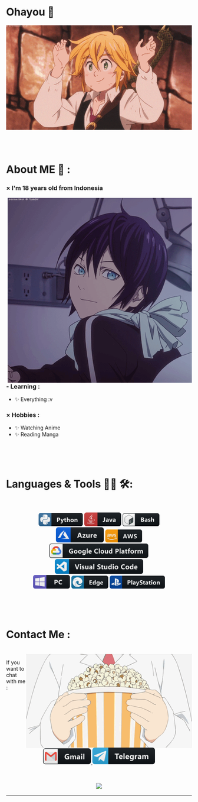 # Ohayou 👋

<div align="center">
<img hight="300" width="700" alt="GIF" align="center" src="https://github.com/ItoRenz/ItoRenz/blob/main/assets/208593.gif">
</div>

</br>
</br>
</br>


# About ME 💬 :

### × I'm 18 years old from Indonesia

<img hight="400" width="500" alt="GIF" align="right" src="https://github.com/ItoRenz/ItoRenz/blob/main/assets/13626.gif">

### - Learning :
- ✨ Everything :v

### × Hobbies :
- ✨ Watching Anime
- ✨ Reading Manga

</br>
</br>
</br>


# Languages & Tools 👨‍💻 🛠:
</br>

<p align="center">

<!-- For more icons please follow  https://github.com/MikeCodesDotNET/ColoredBadges -->
<img src="https://github.com/ItoRenz/ItoRenz/blob/main/assets/icons/python.png" alt="python" width="120" hight="50">
<img src="https://github.com/ItoRenz/ItoRenz/blob/main/assets/icons/java.png" alt="java" width="100" hight="50">
<img src="https://github.com/ItoRenz/ItoRenz/blob/main/assets/icons/bash.png" alt="bash" width="100" hight="50">
</br>
<img src="https://github.com/ItoRenz/ItoRenz/blob/main/assets/icons/azure.png" alt="azure" width="130" hight="50">
<img src="https://github.com/ItoRenz/ItoRenz/blob/main/assets/icons/aws.png" alt="aws" width="100" hight="50">
</br>
<img src="https://github.com/ItoRenz/ItoRenz/blob/main/assets/icons/google_cloud_platform.png" alt="google_cloud_platform" width="270" hight="50">
<img src="https://github.com/ItoRenz/ItoRenz/blob/main/assets/icons/visualstudio_code.png" alt="visualstudio_code" width="240" hight="50">
</br>
<img src="https://github.com/ItoRenz/ItoRenz/blob/main/assets/icons/pc.png" alt="pc" width="100" hight="50">
<img src="https://github.com/ItoRenz/ItoRenz/blob/main/assets/icons/edge.png" alt="edge" width="100" hight="50">
<img src="https://github.com/ItoRenz/ItoRenz/blob/main/assets/icons/playstation@3x.png" alt="playstation" width="150" hight="50">
</p>
</br>
</br>
</br>



# Contact Me :

<p>
 </br>


<img hight="320" width="450" align="right" alt="GIF" src="https://github.com/ItoRenz/ItoRenz/blob/main/assets/15682.gif">

If you want to chat with me :

<p align="center" >
<a href="mailto:ridwan.ri214@gmail.com">
 <img alt="Gmail" width="130" hight="100" src="https://github.com/ItoRenz/ItoRenz/blob/main/assets/icons/gmail.png" />
</a>
<a href="https://t.me/ItoRenz/">
  <img alt="Telegram" width="170" hight="100" src="https://github.com/ItoRenz/ItoRenz/blob/main/assets/icons/telegram.png" />
</br>
</br>
</br>
</a>
 </p>

<p align="center" >  
  <a href="https://github.com/anuraghazra/github-readme-stats"> 
<img  src="https://github-readme-stats.vercel.app/api?username=ItoRenz&&show_icons=true&theme=radical"/>
  </a>
  </p>

*************
